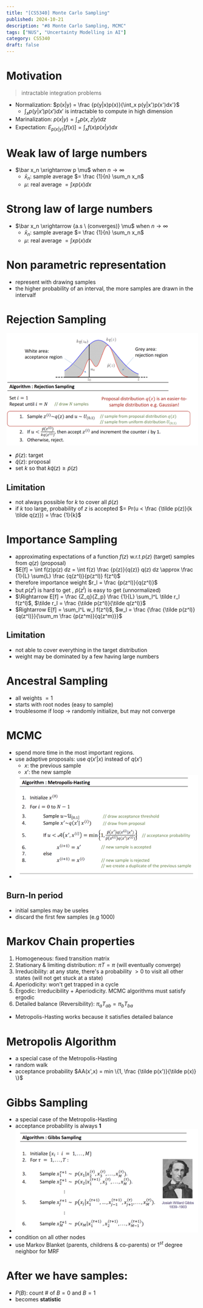 ```yaml
---
title: "[CS5340] Monte Carlo Sampling"
published: 2024-10-21
description: "#8 Monte Carlo Sampling, MCMC"
tags: ["NUS", "Uncertainty Modelling in AI"]
category: CS5340
draft: false
---
```


# Motivation
> intractable integration problems
- Normalization: $p(x|y) = \frac {p(y|x)p(x)}{\int_x p(y|x')p(x')dx'}$
    - $\int_x p(y|x')p(x')dx'$ is intractable to compute in high dimension
- Marinalization: $p(x|y) = \int_z p(x, z|y)dz$
- Expectation: $E_{p(x|y)}[f(x)] = \int_x f(x)p(x|y)dx$

# Weak law of large numbers
- $\bar x_n \xrightarrow p \mu$ when $n \rightarrow \infty$
    - $\bar x_n$: sample average $= \frac {1}{n} \sum_n x_n$
    - $\mu$: real average $= \int x p(x) dx$

# Strong law of large numbers
- $\bar x_n \xrightarrow {a.s \ (converges)} \mu$ when $n \rightarrow \infty$
    - $\bar x_n$: sample average $= \frac {1}{n} \sum_n x_n$
    - $\mu$: real average $= \int x p(x) dx$
# Non parametric representation
- represent with drawing samples
- the higher probability of an interval, the more samples are drawn in the intervalf

# Rejection Sampling
![rejection sampling](rejection_sampling.png)
- $\tilde p(z)$: target
- $\tilde q(z)$: proposal
- set $k$ so that $k \tilde q(z) \geq \tilde p(z)$

## Limitation
- not always possible for $k$ to cover all $\tilde p(z)$
- if $k$ too large, probability of $z$ is accepted $= Pr(u < \frac {\tilde p(z)}{k \tilde q(z)}) = \frac {1}{k}$


# Importance Sampling
- approximating expectations of a function $f(z)$ w.r.t $p(z)$ (target) samples from $q(z)$ (proposal)
- $E[f] = \int f(z)p(z) dz = \int f(z) \frac {p(z)}{q(z)} q(z) dz \approx \frac {1}{L} \sum{L} \frac {q(z^l)}{p(z^l)} f(z^l)$
- therefore importance weight $r_l = \frac {p(z^l)}{q(z^l)}$
- but $p(z^l)$ is hard to get , $\tilde p(z^l)$ is easy to get (unnormalized) 
- $\Rightarrow E[f] = \frac {Z_q}{Z_p} \frac {1}{L} \sum_l^L \tilde r_l f(z^l)$, $\tilde r_l = \frac {\tilde p(z^l)}{\tilde q(z^l)}$
- $Rightarrow E[f] = \sum_l^L w_l f(z^l)$, $w_l = \frac {\frac {\tilde p(z^l)}{q(z^l)}}{\sum_m \frac {p(z^m)}{q(z^m)}}$ 

## Limitation
- not able to cover everything in the target distribution
- weight may be dominated by a few having large numbers

# Ancestral Sampling
- all weights $=1$
- starts with root nodes (easy to sample)
- troublesome if loop $\rightarrow$ randomly initialize, but may not converge

# MCMC
- spend more time in the most important regions.
- use adaptive proposals: use $q(x'|x)$ instead of $q(x')$
    - $x$: the previous sample
    - $x'$: the new sample
- ![metropolis_hasting](metropolis_hasting.png)

## Burn-In period
- initial samples may be useles
- discard the first few samples (e.g 1000)

# Markov Chain properties
1. Homogeneous: fixed transition matrix
2. Stationary & limiting distribution: $\pi T = \pi$ (will eventually converge)
3. Irreducibility: at any state, there's a probability $>0$ to visit all other states (will not get stuck at a state)
4. Aperiodicity: won't get trapped in a cycle
5. Ergodic: Irreducibility + Aperiodicity. MCMC algorithms must satisfy ergodic
6. Detailed balance (Reversibility): $\pi_a T_{ab} = \pi_b T_{ba}$
- Metropolis-Hasting works because it satisfies detailed balance

# Metropolis Algorithm
- a special case of the Metropolis-Hasting 
- random walk
- acceptance probability $AA(x',x) = min \{1, \frac {\tilde p(x')}{\tilde p(x)} \}$

# Gibbs Sampling
- a special case of the Metropolis-Hasting 
- acceptance probability is always **1**
- ![gibbs](gibbs.png)
- condition on all other nodes
- use Markov Blanket (parents, childrens & co-parents) or $1^{st}$ degree neighbor for MRF

# After we have samples:
- $P(B)$: count # of $B=0$ and $B=1$
- becomes **statistic**